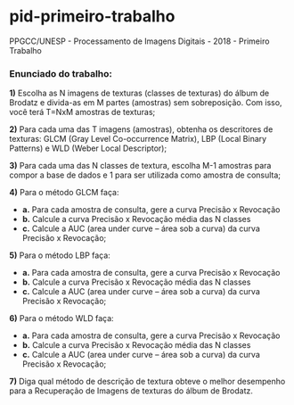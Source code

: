 # pid-primeiro-trabalho

PPGCC/UNESP - Processamento de Imagens Digitais - 2018 - Primeiro Trabalho


### Enunciado do trabalho:

**1)** Escolha	as	N imagens	de	texturas (classes	de	texturas)	do	álbum	de	
Brodatz e	divida-as em	M partes (amostras) sem	sobreposição.	Com	isso,	
você	terá	T=NxM	amostras	de		texturas;

**2)** Para	cada	uma	das	T	imagens (amostras),	obtenha	os	descritores	de	
texturas: GLCM	(Gray	Level	Co-occurrence	Matrix),	LBP	(Local	Binary	
Patterns) e	WLD	(Weber	Local	Descriptor);

**3)** Para	cada	uma	das	N	classes	de	textura,	escolha	M-1	amostras	para	
compor	a	base	de	dados	e	1	para ser	utilizada	como	amostra	de	consulta;

**4)** Para	o	método	GLCM	faça:
- **a.** Para	cada	amostra	de		consulta,	gere	a	curva	Precisão	x	Revocação
- **b.** Calcule	a	curva	Precisão	x	Revocação	média das	N	classes
- **c.** Calcule	a	AUC	(area	under	curve	– área	sob	a	curva)	da	curva	
Precisão	x	Revocação;

**5)** Para	o	método	LBP	faça:
- **a.** Para	cada	amostra	de		consulta,	gere	a	curva	Precisão	x	Revocação
- **b.** Calcule	a	curva	Precisão	x	Revocação	média das	N	classes
- **c.** Calcule	a	AUC	(area	under	curve	– área	sob	a	curva)	da	curva	
Precisão	x	Revocação;

**6)** Para	o	método	WLD faça:
- **a.** Para	cada	amostra	de		consulta,	gere	a	curva	Precisão	x	Revocação
- **b.** Calcule	a	curva	Precisão	x	Revocação	média das	N	classes
- **c.** Calcule	a	AUC	(area	under	curve	– área	sob	a	curva)	da	curva	
Precisão	x	Revocação;

**7)** Diga qual	método	de	descrição	de	textura	obteve	o	melhor	desempenho	
para	a	Recuperação	de	Imagens de	texturas	do	álbum	de	Brodatz.
